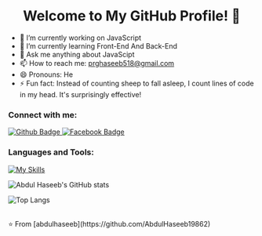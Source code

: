  <h1 align="center">Welcome to My GitHub Profile! 👋</h1>

- 🔭 I’m currently working on JavaScript
- 🌱 I’m currently learning Front-End And Back-End
- 💬 Ask me anything about JavaScipt 
- 📫 How to reach me: prghaseeb518@gmail.com
- 😄 Pronouns: He
- ⚡ Fun fact: Instead of counting sheep to fall asleep, I count lines of code in my head. It's surprisingly effective!
  
### Connect with me:
<div id="badges">
  <a href="https://github.com/AbdulHaseeb19862">
    <img src="https://img.shields.io/badge/Github-white?style=for-the-badge&logo=Github&logoColor=black" alt="Github Badge"/>
  </a>
   <a href="https://www.facebook.com/abdulhaseeb115">
    <img src="https://img.shields.io/badge/Facebook-blue?style=for-the-badge&logo=facebook&logoColor=white" alt="Facebook Badge"/>
  </a>
</div>

### Languages and Tools:
[![My Skills](https://skillicons.dev/icons?i=html,css,bootstrap,js,nodejs,npm,express,mongodb,mysql,wordpress,github,git,postman&perline=5)](https://skillicons.dev)

![Abdul Haseeb's GitHub stats](https://github-readme-stats.vercel.app/api?username=abdulhaseeb&show_icons=true&theme=js)

![Top Langs](https://github-readme-stats.vercel.app/api/top-langs/?username=abdulhaseeb&theme=js)


<br>
⭐️ From [abdulhaseeb](https://github.com/AbdulHaseeb19862)
